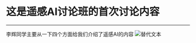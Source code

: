 # 这是遥感AI讨论班的首次讨论内容
-----------------------------
李辉同学主要从一下四个方面给我们介绍了遥感AI的内容
![替代文本](/E:/Aircas/GitHub/RS_AI_Discussion/First_seminar_LiHui/Snipaste_2023-12-22_20-20-48.png)

